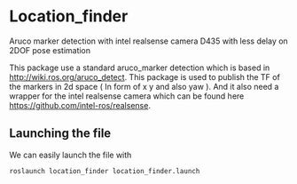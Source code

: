 # Location_finder
Aruco marker detection with intel realsense camera D435 with less delay on 2DOF pose estimation

This package use a standard aruco_marker detection which is based in http://wiki.ros.org/aruco_detect. This package is used to publish the TF of the markers in 2d space ( In form of x y and also yaw ). And it also need a wrapper for the intel realsense camera which can be found here https://github.com/intel-ros/realsense. 

## Launching the file
We can easily launch the file with
```bash
roslaunch location_finder location_finder.launch
